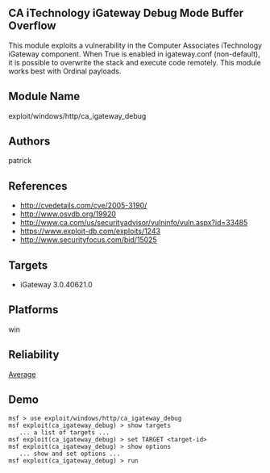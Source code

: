 ## CA iTechnology iGateway Debug Mode Buffer Overflow

This module exploits a vulnerability in the Computer 
Associates iTechnology iGateway component. When 
<Debug>True</Debug> is enabled in igateway.conf 
(non-default), it is possible to overwrite the stack and 
execute code remotely. This module works best with Ordinal 
payloads.


## Module Name
exploit/windows/http/ca_igateway_debug

## Authors
patrick


## References
* http://cvedetails.com/cve/2005-3190/
* http://www.osvdb.org/19920
* http://www.ca.com/us/securityadvisor/vulninfo/vuln.aspx?id=33485
* https://www.exploit-db.com/exploits/1243
* http://www.securityfocus.com/bid/15025



## Targets
* iGateway 3.0.40621.0


## Platforms
win

## Reliability
[Average](https://github.com/rapid7/metasploit-framework/wiki/Exploit-Ranking)

## Demo

```
msf > use exploit/windows/http/ca_igateway_debug
msf exploit(ca_igateway_debug) > show targets
   ... a list of targets ...
msf exploit(ca_igateway_debug) > set TARGET <target-id>
msf exploit(ca_igateway_debug) > show options
   ... show and set options ...
msf exploit(ca_igateway_debug) > run
```
    
    